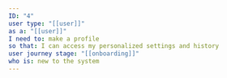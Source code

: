 ```yaml
---
ID: "4"
user type: "[[user]]"
as a: "[[user]]"
I need to: make a profile
so that: I can access my personalized settings and history
user journey stage: "[[onboarding]]"
who is: new to the system
---
```

